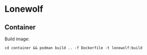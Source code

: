 # Lonewolf

## Container

Build image:

```
cd container && podman build .. -f Dockerfile -t lonewolf:build
```
